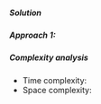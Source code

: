##### Solution

##### Approach 1:

##### Complexity analysis
- Time complexity:
- Space complexity:

```java
```